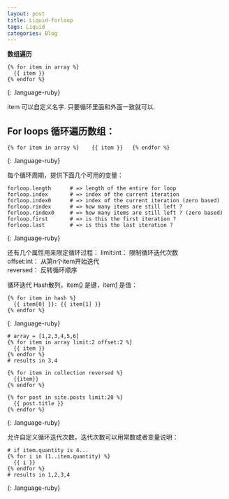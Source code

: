 ```yaml
---
layout: post
title: Liquid-forloop
tags: Liquid
categories: Blog
---
```


**数组遍历**
~~~
{% for item in array %}
  {{ item }}
{% endfor %}
~~~
{: .language-ruby}

item 可以自定义名字. 只要循环里面和外面一致就可以.




## For loops 循环遍历数组：
~~~
{% for item in array %}    {{ item }}   {% endfor %}
~~~
{: .language-ruby}

每个循环周期，提供下面几个可用的变量：
~~~
forloop.length      # => length of the entire for loop
forloop.index       # => index of the current iteration
forloop.index0      # => index of the current iteration (zero based)
forloop.rindex      # => how many items are still left ?
forloop.rindex0     # => how many items are still left ? (zero based)
forloop.first       # => is this the first iteration ?
forloop.last        # => is this the last iteration ?
~~~
{: .language-ruby}

还有几个属性用来限定循环过程：
limit:int： 限制循环迭代次数  
offset:int： 从第n个item开始迭代  
reversed： 反转循环顺序


循环迭代 Hash散列，item[0]() 是键，item[1]() 是值：
~~~
{% for item in hash %}
  {{ item[0] }}: {{ item[1] }}
{% endfor %}
~~~
{: .language-ruby}


~~~
# array = [1,2,3,4,5,6]
{% for item in array limit:2 offset:2 %}
  {{ item }}
{% endfor %}
# results in 3,4

{% for item in collection reversed %}
  {{item}}
{% endfor %}

{% for post in site.posts limit:20 %}
  {{ post.title }}
{% endfor %}
~~~
{: .language-ruby}

允许自定义循环迭代次数，迭代次数可以用常数或者变量说明：

~~~
# if item.quantity is 4...
{% for i in (1..item.quantity) %}
  {{ i }}
{% endfor %}
# results in 1,2,3,4
~~~
{: .language-ruby}




